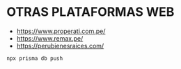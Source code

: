 # OTRAS PLATAFORMAS WEB
- https://www.properati.com.pe/
- https://www.remax.pe/
- https://perubienesraices.com/

```
npx prisma db push
```